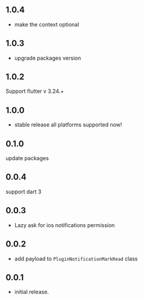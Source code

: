 ## 1.0.4
- make the context optional

## 1.0.3
- upgrade packages version

## 1.0.2
Support flutter v 3.24.+
## 1.0.0
- stable release all platforms supported now!
## 0.1.0

update packages

## 0.0.4

support dart 3

## 0.0.3

* Lazy ask for ios notifications permission

## 0.0.2

* add payload to ```PluginNotificationMarkRead``` class

## 0.0.1

* initial release.
